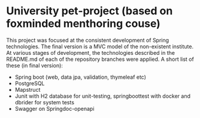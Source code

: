 # University pet-project (based on foxminded menthoring couse)

This project was focused at the consistent development of Spring technologies. The final version is a MVC model of the 
non-existent institute.
At various stages of development, the technologies described in the README.md of each of the repository branches were applied.
A short list of these (in final version):
- Spring boot (web, data jpa, validation, thymeleaf etc)
- PostgreSQL
- Mapstruct
- Junit with H2 database for unit-testing, springboottest with docker and dbrider for system tests
- Swagger on Springdoc-openapi
